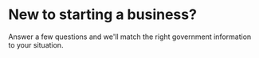 # New to starting a business?

Answer a few questions and we'll match the right government information to your situation.
